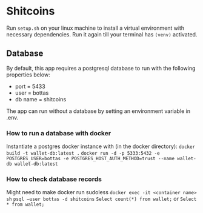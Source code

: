 # Shitcoins

Run `setup.sh` on your linux machine to install a virtual environment with necessary dependencies.
Run it again till your terminal has `(venv)` activated. 

## Database
By default, this app requires a postgresql database to run with the following properties below:
* port = 5433
* user = bottas
* db name = shitcoins

The app can run without a database by setting an environment variable in .env.

### How to run a database with docker
Instantiate a postgres docker instance with (in the docker directory):
`docker build -t wallet-db:latest .`
`docker run -d -p 5333:5432 -e POSTGRES_USER=bottas -e POSTGRES_HOST_AUTH_METHOD=trust --name wallet-db wallet-db:latest`


### How to check database records
Might need to make docker run sudoless
`docker exec -it <container name> sh`
`psql —user bottas -d shitcoins`
`Select count(*) from wallet;` or `Select * from wallet;`
